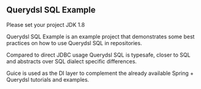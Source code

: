 ## Querydsl SQL Example

Please set your project JDK 1.8

Querydsl SQL Example is an example project that demonstrates some best practices on how to use Querydsl SQL in repositories.

Compared to direct JDBC usage Querydsl SQL is typesafe, closer to SQL and abstracts over SQL dialect specific differences.

Guice is used as the DI layer to complement the already available Spring + Querydsl tutorials and examples.
